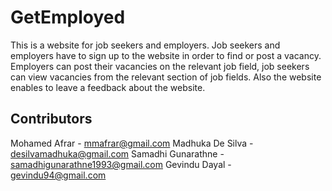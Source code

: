 # GetEmployed
This is a website for job seekers and employers. Job seekers and employers have to sign up to the website in order to find or post a vacancy. Employers can post their vacancies on the relevant job field, job seekers can view vacancies from the relevant section of job fields. Also the website enables to leave a feedback about the website.

Contributors
------------
Mohamed Afrar - mmafrar@gmail.com
Madhuka De Silva - desilvamadhuka@gmail.com
Samadhi Gunarathne - samadhigunarathne1993@gmail.com
Gevindu Dayal - gevindu94@gmail.com
